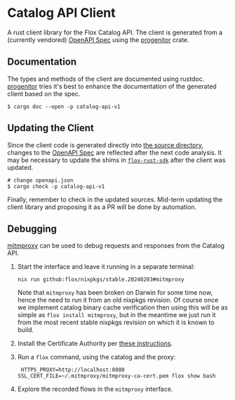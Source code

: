 # Catalog API Client

A rust client library for the Flox Catalog API.
The client is generated from a (currently vendored) [OpenAPI Spec](./openapi.json)
using the [progenitor](https://github.com/oxidecomputer/progenitor) crate.

## Documentation

The types and methods of the client are documented using rustdoc.
[progenitor](https://github.com/oxidecomputer/progenitor) tries it's best
to enhance the documentation of the generated client based on the spec.

```
$ cargo doc --open -p catalog-api-v1
```

## Updating the Client

Since the client code is generated directly into [the source directory](./src/),
changes to the [OpenAPI Spec](./openapi.json) are reflected after the next code analysis.
It may be necessary to update the shims in [`flox-rust-sdk`](../flox-rust-sdk/)
after the client was updated.

```
# change openapi.json
$ cargo check -p catalog-api-v1
```

Finally, remember to check in the updated sources.
Mid-term updating the client library and proposing it as a PR will be done by automation.

## Debugging

[mitmproxy](https://mitmproxy.org/) can be used to debug requests and responses from the Catalog API.

1. Start the interface and leave it running in a separate terminal:
    ```
    nix run github:flox/nixpkgs/stable.20240203#mitmproxy
    ```
    Note that `mitmproxy` has been broken on Darwin for some time now,
    hence the need to run it from an old nixpkgs revision.
    Of course once we implement catalog binary cache verification
    then using this will be as simple as `flox install mitmproxy`,
    but in the meantime we just run it from the most recent stable
    nixpkgs revision on which it is known to build.
1. Install the Certificate Authority per [these instructions](https://docs.mitmproxy.org/stable/concepts-certificates/).
1. Run a `flox` command, using the catalog and the proxy:

        HTTPS_PROXY=http://localhost:8080 SSL_CERT_FILE=~/.mitmproxy/mitmproxy-ca-cert.pem flox show bash

1. Explore the recorded flows in the `mitmproxy` interface.
